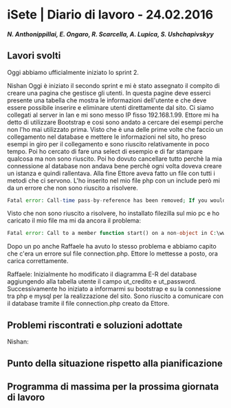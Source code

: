 # iSete | Diario di lavoro - 24.02.2016
##### N. Anthonippillai, E. Ongaro, R. Scarcella, A. Lupica, S. Ushchapivskyy

## Lavori svolti
Oggi abbiamo ufficialmente iniziato lo sprint 2.

Nishan
Oggi è iniziato il secondo sprint e mi è stato assegnato il compito di creare una pagina che gestisce gli utenti.
In questa pagine deve esserci presente una tabella che mostra le informazioni dell'utente e che deve essere possibile inserire e eliminare utenti direttamente dal sito.
Ci siamo collegati al server in lan e mi sono messo IP fisso 192.168.1.99.
Ettore mi ha detto di utilizzare Bootstrap e cosi sono andato a cercare dei esempi perche non l'ho mai utilizzato prima. Visto che è una delle prime volte che faccio un collegamento nel database e mettere le informazioni nel sito, ho preso esempi in giro per il collegamento e sono riuscito relativamente in poco tempo. Poi ho cercato di fare una select di esempio e di far stampare qualcosa ma non sono riuscito. Poi ho dovuto cancellare tutto perchè la mia connessione al database non andava bene perchè ogni volta doveva creare un istanza e quindi rallentava. Alla fine Ettore
aveva fatto un file con tutti i metodi che ci servono. L'ho inserito nel mio file php con un include però mi da un errore che non sono riuscito a risolvere.

~~~PHP
Fatal error: Call-time pass-by-reference has been removed; If you would like to pass argument by reference, modify the declaration of sess(). in C:\Users\Nishan\Desktop\connection.php on line 65.
~~~

Visto che non sono riuscito a risolvere, ho installato filezilla sul mio pc e ho caricato il mio file ma mi da ancora il problema:
~~~PHP
Fatal error: Call to a member function start() on a non-object in C:\www\phps\Utenti\index.php on line 3
~~~

Dopo un po anche Raffaele ha avuto lo stesso problema e abbiamo capito che c'era un errore sul file connection.php.
Ettore lo mettesse a posto, ora carica correttamente.

Raffaele:
Inizialmente ho modificato il diagramma E-R del database aggiungendo alla tabella utente il campo ut_credito e ut_password.
Successivamente ho iniziato a informarmi su bootstrap e su la connessione tra php e mysql per la realizzazione del sito.
Sono riuscito a comunicare con il database tramite il file connection.php creato da Ettore.
##  Problemi riscontrati e soluzioni adottate
Nishan:


##  Punto della situazione rispetto alla pianificazione


## Programma di massima per la prossima giornata di lavoro
